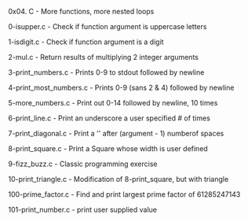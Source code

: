 0x04. C - More functions, more nested loops

0-isupper.c - Check if function argument is uppercase letters

1-isdigit.c - Check if function argument is a digit

2-mul.c - Return results of multiplying 2 integer arguments

3-print_numbers.c - Prints 0-9 to stdout followed by newline

4-print_most_numbers.c - Prints 0-9 (sans 2 & 4) followed by newline

5-more_numbers.c - Print out 0-14 followed by newline, 10 times

6-print_line.c - Print an underscore a user specified # of times

7-print_diagonal.c - Print a '' after (argument - 1) numberof spaces

8-print_square.c - Print a Square whose width is user defined

9-fizz_buzz.c - Classic programming exercise

10-print_triangle.c - Modification of 8-print_square, but with triangle

100-prime_factor.c - Find and print largest prime factor of 61285247143

101-print_number.c - print user supplied value

